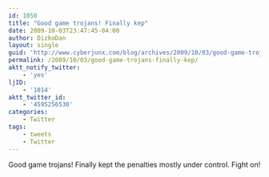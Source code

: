 ```yaml
---
id: 1050
title: "Good game trojans! Finally kep"
date: 2009-10-03T23:47:45-04:00
author: DizkoDan
layout: single
guid: 'http://www.cyberjunx.com/blog/archives/2009/10/03/good-game-trojans-finally-kep/'
permalink: /2009/10/03/good-game-trojans-finally-kep/
aktt_notify_twitter:
    - 'yes'
ljID:
    - '1014'
aktt_twitter_id:
    - '4595256530'
categories:
    - Twitter
tags:
    - tweets
    - Twitter
---
```


Good game trojans! Finally kept the penalties mostly under control. Fight on!